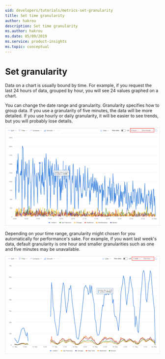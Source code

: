 ```yaml
---
uid: developers/tutorials/metrics-set-granularity
title: Set time granularity
author: hakrou
description: Set time granularity
ms.author: hakrou
ms.date: 05/09/2019
ms.service: product-insights
ms.topic: conceptual
---
```


# Set granularity 

Data on a chart is usually bound by time. For example, if you request the last 24 hours of data, grouped by hour, you will see 24 values graphed on a chart. 

You can change the date range and granularity. Granularity specifies how to group data. If you use a granularity of five minutes,  the data will be more detailed. If you use hourly or daily granularity, it will be easier to see trends, but you will probably lose details. 

![Sample chart for five minutes / one hour](../images/tutorials/Visualizations-Granularity.png)

Depending on your time range, granularity might chosen for you automatically for performance's sake. For example, if you want last week's data, default granularity is one hour and smaller granularities such as one and five minutes may be unavailable. 

![Sample chart for one week with granularity dropdown menu](../images/tutorials/Visualizations-GranularityScaleDown.png)
